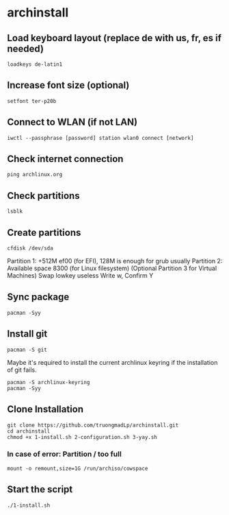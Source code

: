# archinstall

## Load keyboard layout (replace de with us, fr, es if needed)
```
loadkeys de-latin1
```

## Increase font size (optional)
```
setfont ter-p20b
```

## Connect to WLAN (if not LAN)
```
iwctl --passphrase [password] station wlan0 connect [network]
```

## Check internet connection
```
ping archlinux.org
```
## Check partitions
```
lsblk
```

## Create partitions
```
cfdisk /dev/sda
```

Partition 1: +512M ef00 (for EFI), 128M is enough for grub usually
Partition 2: Available space 8300 (for Linux filesystem)
(Optional Partition 3 for Virtual Machines)
Swap lowkey useless
Write w, Confirm Y

## Sync package
```
pacman -Syy
```
## Install git
```
pacman -S git
```

Maybe it's required to install the current archlinux keyring if the installation of git fails.
```
pacman -S archlinux-keyring
pacman -Syy
```

## Clone Installation
```
git clone https://github.com/truongmadLp/archinstall.git
cd archinstall
chmod +x 1-install.sh 2-configuration.sh 3-yay.sh
```

### In case of error: Partition / too full
```
mount -o remount,size=1G /run/archiso/cowspace
```
## Start the script
```
./1-install.sh
```
